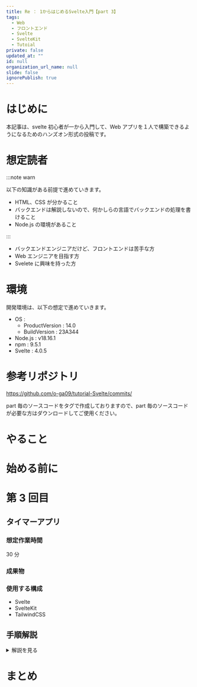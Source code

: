 ```yaml
---
title: Re ： 1からはじめるSvelte入門【part 3】
tags:
  - Web
  - フロントエンド
  - Svelte
  - SvelteKit
  - Tutoial
private: false
updated_at: ""
id: null
organization_url_name: null
slide: false
ignorePublish: true
---
```


# はじめに

本記事は、svelte 初心者が一から入門して、Web アプリを１人で構築できるようになるためのハンズオン形式の投稿です。

# 想定読者

:::note warn

以下の知識がある前提で進めていきます。

- HTML、CSS が分かること
- バックエンドは解説しないので、何かしらの言語でバックエンドの処理を書けること
- Node.js の環境があること

:::

- バックエンドエンジニアだけど、フロントエンドは苦手な方
- Web エンジニアを目指す方
- Svelete に興味を持った方

# 環境

開発環境は、以下の想定で進めていきます。

- OS :
  - ProductVersion : 14.0
  - BuildVersion : 23A344
- Node.js : v18.16.1
- npm : 9.5.1
- Svelte : 4.0.5

# 参考リポジトリ

https://github.com/o-ga09/tutorial-Svelte/commits/

part 毎のソースコードをタグで作成しておりますので、part 毎のソースコードが必要な方はダウンロードしてご使用ください。

# やること

# 始める前に

# 第 3 回目

## タイマーアプリ

### 想定作業時間

30 分

### 成果物

### 使用する構成

- Svelte
- SvelteKit
- TailwindCSS

## 手順解説

<details><summary>解説を見る</summary>

</details>

# まとめ
